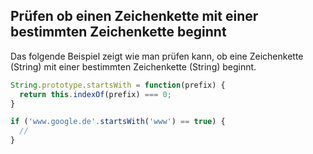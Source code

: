## Prüfen ob einen Zeichenkette mit einer bestimmten Zeichenkette beginnt

Das folgende Beispiel zeigt wie man prüfen kann, ob eine Zeichenkette (String) mit einer bestimmten Zeichenkette (String) beginnt.

```javascript
String.prototype.startsWith = function(prefix) {
  return this.indexOf(prefix) === 0;
}

if ('www.google.de'.startsWith('www') == true) {
  //
}
```

